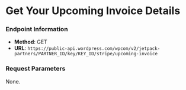 # Get Your Upcoming Invoice Details

### Endpoint Information

- __Method__: GET
- __URL__:    `https://public-api.wordpress.com/wpcom/v2/jetpack-partners/PARTNER_ID/key/KEY_ID/stripe/upcoming-invoice`

### Request Parameters

None.